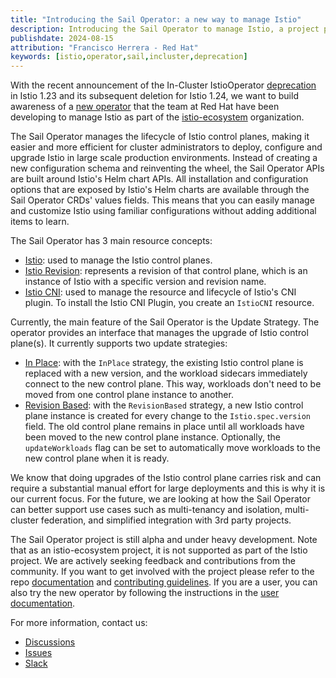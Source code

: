 ```yaml
---
title: "Introducing the Sail Operator: a new way to manage Istio"
description: Introducing the Sail Operator to manage Istio, a project part of the istio-ecosystem organization.
publishdate: 2024-08-15
attribution: "Francisco Herrera - Red Hat"
keywords: [istio,operator,sail,incluster,deprecation]
---
```


With the recent announcement of the In-Cluster IstioOperator [deprecation](/blog/2024/in-cluster-operator-deprecation-announcement/) in Istio 1.23 and its subsequent deletion for Istio 1.24, we want to build awareness of a
[new operator](https://github.com/istio-ecosystem/sail-operator) that the team at Red Hat have been developing to manage Istio as part of the [istio-ecosystem](https://github.com/istio-ecosystem) organization.

The Sail Operator manages the lifecycle of Istio control planes, making it easier and more efficient for cluster administrators to deploy, configure and upgrade Istio in large scale production environments. Instead of
creating a new configuration schema and reinventing the wheel, the Sail Operator APIs are built around Istio's Helm chart APIs. All installation and configuration options that are exposed by Istio's Helm charts are available
through the Sail Operator CRDs' values fields. This means that you can easily manage and customize Istio using familiar configurations without adding additional items to learn.

The Sail Operator has 3 main resource concepts:
* [Istio](https://github.com/istio-ecosystem/sail-operator/blob/main/docs/README.md#istio-resource): used to manage the Istio control planes.
* [Istio Revision](https://github.com/istio-ecosystem/sail-operator/blob/main/docs/README.md#istiorevision-resource): represents a revision of that control plane, which is an instance of Istio with a specific version and revision name.
* [Istio CNI](https://github.com/istio-ecosystem/sail-operator/blob/main/docs/README.md#istiocni-resource): used to manage the resource and lifecycle of Istio's CNI plugin. To install the Istio CNI Plugin, you create an `IstioCNI` resource.

Currently, the main feature of the Sail Operator is the Update Strategy. The operator provides an interface that manages the upgrade of Istio control plane(s).  It currently supports two update strategies:
* [In Place](https://github.com/istio-ecosystem/sail-operator/blob/main/docs/README.md#inplace): with the `InPlace` strategy, the existing Istio control plane is replaced with a new version, and the workload sidecars
  immediately connect to the new control plane. This way, workloads don't need to be moved from one control plane instance to another.
* [Revision Based](https://github.com/istio-ecosystem/sail-operator/blob/main/docs/README.md#revisionbased): with the `RevisionBased` strategy, a new Istio control plane instance is created for every change to the
  `Istio.spec.version` field. The old control plane remains in place until all workloads have been moved to the new control plane instance. Optionally, the `updateWorkloads` flag can be set to automatically move
  workloads to the new control plane when it is ready.

We know that doing upgrades of the Istio control plane carries risk and can require a substantial manual effort for large deployments and this is why it is our current focus. For the future, we are looking at how the
Sail Operator can better support use cases such as multi-tenancy and isolation, multi-cluster federation, and simplified integration with 3rd party projects.

The Sail Operator project is still alpha and under heavy development. Note that as an istio-ecosystem project, it is not supported as part of the Istio project. We are actively seeking feedback and contributions from the
community. If you want to get involved with the project please refer to the repo [documentation](https://github.com/istio-ecosystem/sail-operator/blob/main/README.md) and [contributing guidelines](https://github.com/istio-ecosystem/sail-operator/blob/main/CONTRIBUTING.md). If you are a
user, you can also try the new operator by following the instructions in the
[user documentation](https://github.com/istio-ecosystem/sail-operator/blob/main/docs/README.md).

For more information, contact us:

* [Discussions](https://github.com/istio-ecosystem/sail-operator/discussions)
* [Issues](https://github.com/istio-ecosystem/sail-operator/issues)
* [Slack](https://istio.slack.com/archives/C06SE9XCK3Q)
